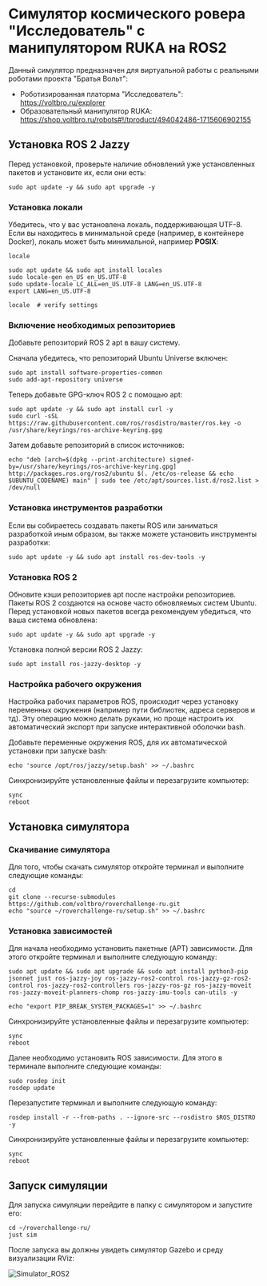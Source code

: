 # Симулятор космического ровера "Исследователь" с манипулятором RUKA на ROS2

Данный симулятор предназначен для виртуальной работы с реальными роботами проекта "Братья Вольт":

- Роботизированная платорма "Исследователь": https://voltbro.ru/explorer
- Образовательный манипулятор RUKA: https://shop.voltbro.ru/robots#!/tproduct/494042486-1715606902155

## Установка ROS 2 Jazzy

Перед установкой, проверьте наличие обновлений уже установленных пакетов и установите их, если они есть:

```
sudo apt update -y && sudo apt upgrade -y
```
###  Установка локали

Убедитесь, что у вас установлена локаль, поддерживающая UTF-8. Если вы находитесь в минимальной среде (например, в контейнере Docker), локаль может быть минимальной, например **POSIX**:

```
locale  

sudo apt update && sudo apt install locales
sudo locale-gen en_US en_US.UTF-8
sudo update-locale LC_ALL=en_US.UTF-8 LANG=en_US.UTF-8
export LANG=en_US.UTF-8

locale  # verify settings
```

###  Включение необходимых репозиториев

Добавьте репозиторий ROS 2 apt в вашу систему.

Сначала убедитесь, что репозиторий Ubuntu Universe включен:

```
sudo apt install software-properties-common
sudo add-apt-repository universe
```

Теперь добавьте GPG-ключ ROS 2 с помощью apt:

```
sudo apt update -y && sudo apt install curl -y
sudo curl -sSL https://raw.githubusercontent.com/ros/rosdistro/master/ros.key -o /usr/share/keyrings/ros-archive-keyring.gpg
```

Затем добавьте репозиторий в список источников:

```
echo "deb [arch=$(dpkg --print-architecture) signed-by=/usr/share/keyrings/ros-archive-keyring.gpg] http://packages.ros.org/ros2/ubuntu $(. /etc/os-release && echo $UBUNTU_CODENAME) main" | sudo tee /etc/apt/sources.list.d/ros2.list > /dev/null
```

### Установка инструментов разработки

Если вы собираетесь создавать пакеты ROS или заниматься разработкой иным образом, вы также можете установить инструменты разработки:

```
sudo apt update -y && sudo apt install ros-dev-tools -y
```

### Установка ROS 2

Обновите кэши репозиториев apt после настройки репозиториев. Пакеты ROS 2 создаются на основе часто обновляемых систем Ubuntu. Перед установкой новых пакетов всегда рекомендуем убедиться, что ваша система обновлена:

```
sudo apt update -y && sudo apt upgrade -y
```

Установка полной версии ROS 2 Jazzy:

```
sudo apt install ros-jazzy-desktop -y
```

### Настройка рабочего окружения

Настройка рабочих параметров ROS, происходит через установку переменных окружения (например пути библиотек, адреса серверов и тд). Эту операцию можно делать руками, но проще настроить их автоматический экспорт при запуске интерактивной оболочки bash.

Добавьте переменные окружения ROS, для их автоматической установки при запуске bash:

```
echo 'source /opt/ros/jazzy/setup.bash' >> ~/.bashrc
```

Синхронизируйте установленные файлы и перезагрузите компьютер:

```
sync
reboot
```

## Установка симулятора

### Скачивание симулятора

Для того, чтобы скачать симулятор откройте терминал и выполните следующие команды:

```
cd
git clone --recurse-submodules https://github.com/voltbro/roverchallenge-ru.git
echo "source ~/roverchallenge-ru/setup.sh" >> ~/.bashrc
```

### Установка зависимостей

Для начала необходимо установить пакетные (APT) зависимости. Для этого откройте терминал и выполните следующую команду:

```
sudo apt update && sudo apt upgrade && sudo apt install python3-pip jsonnet just ros-jazzy-joy ros-jazzy-ros2-control ros-jazzy-gz-ros2-control ros-jazzy-ros2-controllers ros-jazzy-ros-gz ros-jazzy-moveit ros-jazzy-moveit-planners-chomp ros-jazzy-imu-tools can-utils -y
```

```
echo "export PIP_BREAK_SYSTEM_PACKAGES=1" >> ~/.bashrc
```

Синхронизируйте установленные файлы и перезагрузите компьютер:

```
sync
reboot
```

Далее необходимо установить ROS зависимости. Для этого в терминале выполните следующие команды:

```
sudo rosdep init
rosdep update
```

Перезапустите терминал и выполните следующую команду:

```
rosdep install -r --from-paths . --ignore-src --rosdistro $ROS_DISTRO -y
```

Синхронизируйте установленные файлы и перезагрузите компьютер:

```
sync
reboot
```

## Запуск симуляции

Для запуска симуляции перейдите в папку с симулятором и запустите его:

```
cd ~/roverchallenge-ru/
just sim
```

После запуска вы должны увидеть симулятор Gazebo и среду визуализации RViz:

![Simulator_ROS2](https://github.com/user-attachments/assets/9a479dd4-403d-4034-8b4d-8b78eca259ab)
